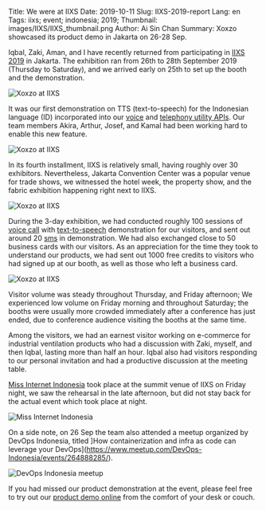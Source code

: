 Title: We were at IIXS
Date: 2019-10-11
Slug: IIXS-2019-report
Lang: en
Tags: iixs; event; indonesia; 2019;
Thumbnail: images/IIXS/IIXS_thumbnail.png
Author: Ai Sin Chan 
Summary: Xoxzo showcased its product demo in Jakarta on 26-28 Sep. 

Iqbal, Zaki, Aman, and I have recently returned from participating in [IIXS 2019](http://iixs.id/) in Jakarta. The exhibition ran from 26th to 28th September 2019 (Thursday to Saturday), and we arrived early on 25th to set up the booth and the demonstration. 

![Xoxzo at IIXS](/images/IIXS/IIXS1.jpg)

It was our first demonstration on TTS (text-to-speech) for the Indonesian language (ID) incorporated into our [voice](https://www.xoxzo.com/en/about/voice-api/) and [telephony utility APIs](https://www.xoxzo.com/en/about/utilities-api/). Our team members Akira, Arthur, Josef, and Kamal had been working hard to enable this new feature. 

![Xoxzo at IIXS](/images/IIXS/IIXS2.jpg)

In its fourth installment, IIXS is relatively small, having roughly over 30 exhibitors. Nevertheless, Jakarta Convention Center was a popular venue for trade shows, we witnessed the hotel week, the property show, and the fabric exhibition happening right next to IIXS. 

![Xoxzo at IIXS](/images/IIXS/IIXS3.jpg)

During the 3-day exhibition, we had conducted roughly 100 sessions of [voice call](https://www.xoxzo.com/en/about/voice-api/) with [text-to-speech](https://www.xoxzo.com/en/about/utilities-api/) demonstration for our visitors, and sent out around 20 [sms](https://www.xoxzo.com/en/about/sms-api/) in demonstration. We had also exchanged close to 50 business cards with our visitors. As an appreciation for the time they took to understand our products, we had sent out 1000 free credits to visitors who had signed up at our booth, as well as those who left a business card. 

![Xoxzo at IIXS](/images/IIXS/IIXS4.jpg)

Visitor volume was steady throughout Thursday, and Friday afternoon; We experienced low volume on Friday morning and throughout Saturday; the booths were usually more crowded immediately after a conference has just ended, due to conference audience visiting the booths at the same time. 

Among the visitors, we had an earnest visitor working on e-commerce for industrial ventilation products who had a discussion with Zaki, myself, and then Iqbal, lasting more than half an hour. Iqbal also had visitors responding to our personal invitation and had a productive discussion at the meeting table. 

[Miss Internet Indonesia](http://missinternet.id/) took place at the summit venue of IIXS on Friday night, we saw the rehearsal in the late afternoon, but did not stay back for the actual event which took place at night. 

![Miss Internet Indonesia](/images/IIXS/IIXS5.jpg)

On a side note, on 26 Sep the team also attended a meetup organized by DevOps Indonesia, titled ]How containerization  and infra as code can leverage your DevOps](https://www.meetup.com/DevOps-Indonesia/events/264888285/). 

![DevOps Indonesia meetup](/images/IIXS/IIXS6.jpg)

If you had missed our product demonstration at the event, please feel free to try out our [product demo online](https://hello.xoxzo.com/) from the comfort of your desk or couch.
